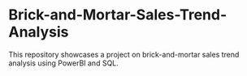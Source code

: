 # Brick-and-Mortar-Sales-Trend-Analysis
This repository showcases a project on brick-and-mortar sales trend analysis using PowerBI and SQL.
